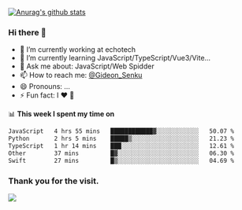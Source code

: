 [![Anurag's github stats](https://github-readme-stats.vercel.app/api?username=gideonsenku)](https://github.com/anuraghazra/github-readme-stats)
### Hi there 👋
- 🔭 I’m currently working at echotech
- 🌱 I’m currently learning JavaScript/TypeScript/Vue3/Vite...
- 💬 Ask me about: JavaScript/Web Spidder 
- 📫 How to reach me: [@Gideon_Senku](https://t.me/Gideon_Senku)
- 😄 Pronouns: ...
- ⚡ Fun fact: I ❤️ 🎵

📊 **This week I spent my time on**
<!--START_SECTION:waka-->

```txt
JavaScript   4 hrs 55 mins   ████████████▓░░░░░░░░░░░░   50.07 %
Python       2 hrs 5 mins    █████▒░░░░░░░░░░░░░░░░░░░   21.23 %
TypeScript   1 hr 14 mins    ███░░░░░░░░░░░░░░░░░░░░░░   12.61 %
Other        37 mins         █▓░░░░░░░░░░░░░░░░░░░░░░░   06.30 %
Swift        27 mins         █▒░░░░░░░░░░░░░░░░░░░░░░░   04.69 %
```

<!--END_SECTION:waka-->


### Thank you for the visit.
![](http://profile-counter.glitch.me/gideonsenku/count.svg)
<!--
**GideonSenku/GideonSenku** is a ✨ _special_ ✨ repository because its `README.md` (this file) appears on your GitHub profile.

Here are some ideas to get you started:

- 🔭 I’m currently working on ...
- 🌱 I’m currently learning ...
- 👯 I’m looking to collaborate on ...
- 🤔 I’m looking for help with ...
- 💬 Ask me about ...
- 📫 How to reach me: ...
- 😄 Pronouns: ...
- ⚡ Fun fact: ...
-->
